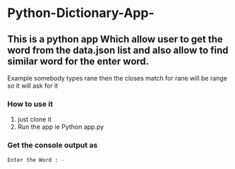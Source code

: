 # Python-Dictionary-App-

## This is a python app Which allow user to get the word from the data.json list and also allow to find similar word for the enter word.


Example somebody types rane then the closes match for rane will be range so it will ask for it


### How to use it

1) just clone it
2) Run the app ie Python app.py


### Get the console output as 

```python 
Enter the Word : -
```